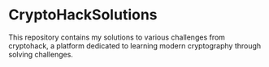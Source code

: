 # CryptoHackSolutions
This repository contains my solutions to various challenges from cryptohack, a platform dedicated to learning modern cryptography through solving challenges. 
